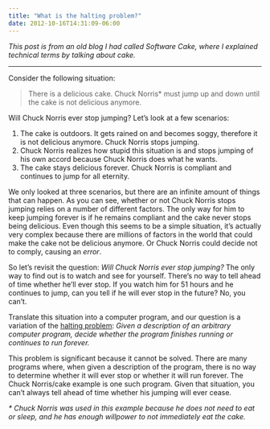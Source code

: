 ```yaml
---
title: "What is the halting problem?"
date: 2012-10-16T14:31:09-06:00
---
```


_This post is from an old blog I had called Software Cake, where I explained technical terms by talking about cake._

***

Consider the following situation:

> There is a delicious cake. Chuck Norris* must jump up and down until the cake is not delicious anymore.

Will Chuck Norris ever stop jumping? Let’s look at a few scenarios:

1. The cake is outdoors. It gets rained on and becomes soggy, therefore it is not delicious anymore. Chuck Norris stops jumping.
2. Chuck Norris realizes how stupid this situation is and stops jumping of his own accord because Chuck Norris does what he wants.
3. The cake stays delicious forever. Chuck Norris is compliant and continues to jump for all eternity.

We only looked at three scenarios, but there are an infinite amount of things that can happen. As you can see, whether or not Chuck Norris stops jumping relies on a number of different factors. The only way for him to keep jumping forever is if he remains compliant and the cake never stops being delicious. Even though this seems to be a simple situation, it’s actually very complex because there are millions of factors in the world that could make the cake not be delicious anymore. Or Chuck Norris could decide not to comply, causing an _error_.

So let’s revisit the question: _Will Chuck Norris ever stop jumping?_ The only way to find out is to watch and see for yourself. There’s no way to tell ahead of time whether he’ll ever stop. If you watch him for 51 hours and he continues to jump, can you tell if he will ever stop in the future? No, you can’t.

Translate this situation into a computer program, and our question is a variation of the [halting problem](https://en.wikipedia.org/wiki/Halting_problem): _Given a description of an arbitrary computer program, decide whether the program finishes running or continues to run forever._

This problem is significant because it cannot be solved. There are many programs where, when given a description of the program, there is no way to determine whether it will ever stop or whether it will run forever. The Chuck Norris/cake example is one such program. Given that situation, you can’t always tell ahead of time whether his jumping will ever cease.

_* Chuck Norris was used in this example because he does not need to eat or sleep, and he has enough willpower to not immediately eat the cake._
